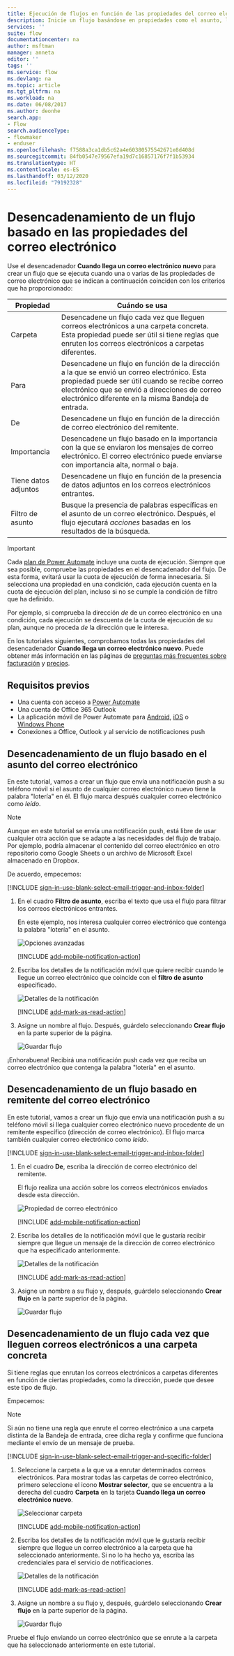 ```yaml
---
title: Ejecución de flujos en función de las propiedades del correo electrónico | Microsoft Docs
description: Inicie un flujo basándose en propiedades como el asunto, la dirección del remitente o la del destinatario de un correo electrónico.
services: ''
suite: flow
documentationcenter: na
author: msftman
manager: anneta
editor: ''
tags: ''
ms.service: flow
ms.devlang: na
ms.topic: article
ms.tgt_pltfrm: na
ms.workload: na
ms.date: 06/08/2017
ms.author: deonhe
search.app:
- Flow
search.audienceType:
- flowmaker
- enduser
ms.openlocfilehash: f7588a3ca1db5c62a4e60380575542671e8d408d
ms.sourcegitcommit: 84fb0547e79567efa19d7c16857176f7f1b53934
ms.translationtype: HT
ms.contentlocale: es-ES
ms.lasthandoff: 03/12/2020
ms.locfileid: "79192328"
---
```

# <a name="trigger-a-flow-based-on-email-properties"></a>Desencadenamiento de un flujo basado en las propiedades del correo electrónico

Use el desencadenador **Cuando llega un correo electrónico nuevo** para crear un flujo que se ejecuta cuando una o varias de las propiedades de correo electrónico que se indican a continuación coinciden con los criterios que ha proporcionado:

| Propiedad | Cuándo se usa |
| --- | --- |
| Carpeta |Desencadene un flujo cada vez que lleguen correos electrónicos a una carpeta concreta. Esta propiedad puede ser útil si tiene reglas que enruten los correos electrónicos a carpetas diferentes. |
| Para |Desencadene un flujo en función de la dirección a la que se envió un correo electrónico. Esta propiedad puede ser útil cuando se recibe correo electrónico que se envió a direcciones de correo electrónico diferente en la misma Bandeja de entrada. |
| De |Desencadene un flujo en función de la dirección de correo electrónico del remitente. |
| Importancia |Desencadene un flujo basado en la importancia con la que se enviaron los mensajes de correo electrónico. El correo electrónico puede enviarse con importancia alta, normal o baja. |
| Tiene datos adjuntos |Desencadene un flujo en función de la presencia de datos adjuntos en los correos electrónicos entrantes. |
| Filtro de asunto |Busque la presencia de palabras específicas en el asunto de un correo electrónico. Después, el flujo ejecutará *acciones* basadas en los resultados de la búsqueda. |

> [!IMPORTANT]
> Cada [plan de Power Automate](https://flow.microsoft.com/pricing/) incluye una cuota de ejecución. Siempre que sea posible, compruebe las propiedades en el desencadenador del flujo. De esta forma, evitará usar la cuota de ejecución de forma innecesaria. Si selecciona una propiedad en una condición, cada ejecución cuenta en la cuota de ejecución del plan, incluso si no se cumple la condición de filtro que ha definido. 

Por ejemplo, si comprueba la dirección *de* de un correo electrónico en una condición, cada ejecución se descuenta de la cuota de ejecución de su plan, aunque no proceda *de* la dirección que le interesa.
> 
> 

En los tutoriales siguientes, comprobamos todas las propiedades del desencadenador **Cuando llega un correo electrónico nuevo**. Puede obtener más información en las páginas de [preguntas más frecuentes sobre facturación](billing-questions.md#what-counts-as-a-run) y [precios](https://ms.flow.microsoft.com/pricing/).

## <a name="prerequisites"></a>Requisitos previos
* Una cuenta con acceso a [Power Automate](https://flow.microsoft.com)
* Una cuenta de Office 365 Outlook
* La aplicación móvil de Power Automate para [Android](https://aka.ms/flowmobiledocsandroid), [iOS](https://aka.ms/flowmobiledocsios) o [Windows Phone](https://aka.ms/flowmobilewindows)
* Conexiones a Office, Outlook y al servicio de notificaciones push

## <a name="trigger-a-flow-based-on-an-emails-subject"></a>Desencadenamiento de un flujo basado en el asunto del correo electrónico
En este tutorial, vamos a crear un flujo que envía una notificación push a su teléfono móvil si el asunto de cualquier correo electrónico nuevo tiene la palabra "lotería" en él. El flujo marca después cualquier correo electrónico como *leído*.

>[!NOTE]
>Aunque en este tutorial se envía una notificación push, está libre de usar cualquier otra acción que se adapte a las necesidades del flujo de trabajo. Por ejemplo, podría almacenar el contenido del correo electrónico en otro repositorio como Google Sheets o un archivo de Microsoft Excel almacenado en Dropbox.

De acuerdo, empecemos:

[!INCLUDE [sign-in-use-blank-select-email-trigger-and-inbox-folder](includes/sign-in-use-blank-select-email-trigger-and-inbox-folder.md)]

1. En el cuadro **Filtro de asunto**, escriba el texto que usa el flujo para filtrar los correos electrónicos entrantes.
   
     En este ejemplo, nos interesa cualquier correo electrónico que contenga la palabra "lotería" en el asunto.
   
    ![Opciones avanzadas](./media/email-triggers/email-triggers-subject-text.png)

    [!INCLUDE [add-mobile-notification-action](includes/add-mobile-notification-action.md)]

1. Escriba los detalles de la notificación móvil que quiere recibir cuando le llegue un correo electrónico que coincide con el **filtro de asunto** especificado.
   
    ![Detalles de la notificación](./media/email-triggers/email-triggers-4.png)

    [!INCLUDE [add-mark-as-read-action](includes/add-mark-as-read-action.md)]

1. Asigne un nombre al flujo. Después, guárdelo seleccionando **Crear flujo** en la parte superior de la página.
   
    ![Guardar flujo](./media/email-triggers/email-triggers-subject-notification.png)

¡Enhorabuena! Recibirá una notificación push cada vez que reciba un correo electrónico que contenga la palabra "lotería" en el asunto.

## <a name="trigger-a-flow-based-on-an-emails-sender"></a>Desencadenamiento de un flujo basado en remitente del correo electrónico
En este tutorial, vamos a crear un flujo que envía una notificación push a su teléfono móvil si llega cualquier correo electrónico nuevo procedente de un remitente específico (dirección de correo electrónico). El flujo marca también cualquier correo electrónico como *leído*.

[!INCLUDE [sign-in-use-blank-select-email-trigger-and-inbox-folder](includes/sign-in-use-blank-select-email-trigger-and-inbox-folder.md)]

1. En el cuadro **De**, escriba la dirección de correo electrónico del remitente. 
   
     El flujo realiza una acción sobre los correos electrónicos enviados desde esta dirección.
   
    ![Propiedad de correo electrónico](./media/email-triggers/email-triggers-from.png)

    [!INCLUDE [add-mobile-notification-action](includes/add-mobile-notification-action.md)]

1. Escriba los detalles de la notificación móvil que le gustaría recibir siempre que llegue un mensaje de la dirección de correo electrónico que ha especificado anteriormente.
   
    ![Detalles de la notificación](./media/email-triggers/email-triggers-sender-notification.png)

    [!INCLUDE [add-mark-as-read-action](includes/add-mark-as-read-action.md)]

1. Asigne un nombre a su flujo y, después, guárdelo seleccionando **Crear flujo** en la parte superior de la página.
   
    ![Guardar flujo](./media/email-triggers/email-triggers-sender-5.png)

## <a name="trigger-a-flow-when-emails-arrive-in-a-specific-folder"></a>Desencadenamiento de un flujo cada vez que lleguen correos electrónicos a una carpeta concreta
Si tiene reglas que enrutan los correos electrónicos a carpetas diferentes en función de ciertas propiedades, como la dirección, puede que desee este tipo de flujo.

Empecemos:

> [!NOTE]
> Si aún no tiene una regla que enrute el correo electrónico a una carpeta distinta de la Bandeja de entrada, cree dicha regla y confirme que funciona mediante el envío de un mensaje de prueba.
> 
> 

[!INCLUDE [sign-in-use-blank-select-email-trigger-and-specific-folder](includes/sign-in-use-blank-select-email-trigger-and-specific-folder.md)]

1. Seleccione la carpeta a la que va a enrutar determinados correos electrónicos. Para mostrar todas las carpetas de correo electrónico, primero seleccione el icono **Mostrar selector**, que se encuentra a la derecha del cuadro **Carpeta** en la tarjeta **Cuando llega un correo electrónico nuevo**.
   
    ![Seleccionar carpeta](./media/email-triggers/email-triggers-2.png)

    [!INCLUDE [add-mobile-notification-action](includes/add-mobile-notification-action.md)]

1. Escriba los detalles de la notificación móvil que le gustaría recibir siempre que llegue un correo electrónico a la carpeta que ha seleccionado anteriormente. Si no lo ha hecho ya, escriba las credenciales para el servicio de notificaciones.
   
    ![Detalles de la notificación](./media/email-triggers/email-triggers-folder-notification.png)

    [!INCLUDE [add-mark-as-read-action](includes/add-mark-as-read-action.md)]

1. Asigne un nombre a su flujo y, después, guárdelo seleccionando **Crear flujo** en la parte superior de la página.
   
    ![Guardar flujo](./media/email-triggers/email-triggers-7.png)

Pruebe el flujo enviando un correo electrónico que se enrute a la carpeta que ha seleccionado anteriormente en este tutorial.

